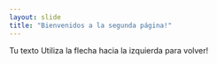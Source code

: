 ```yaml
---
layout: slide
title: "Bienvenidos a la segunda página!"
---
```


Tu texto
Utiliza la flecha hacia la izquierda para volver!
